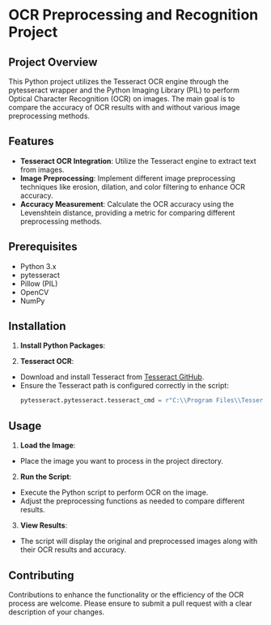 # OCR Preprocessing and Recognition Project

## Project Overview
This Python project utilizes the Tesseract OCR engine through the pytesseract wrapper and the Python Imaging Library (PIL) to perform Optical Character Recognition (OCR) on images. The main goal is to compare the accuracy of OCR results with and without various image preprocessing methods.

## Features
- **Tesseract OCR Integration**: Utilize the Tesseract engine to extract text from images.
- **Image Preprocessing**: Implement different image preprocessing techniques like erosion, dilation, and color filtering to enhance OCR accuracy.
- **Accuracy Measurement**: Calculate the OCR accuracy using the Levenshtein distance, providing a metric for comparing different preprocessing methods.

## Prerequisites
- Python 3.x
- pytesseract
- Pillow (PIL)
- OpenCV
- NumPy

## Installation

1. **Install Python Packages**:

2. **Tesseract OCR**:
- Download and install Tesseract from [Tesseract GitHub](https://github.com/tesseract-ocr/tesseract).
- Ensure the Tesseract path is configured correctly in the script:
  ```python
  pytesseract.pytesseract.tesseract_cmd = r"C:\\Program Files\\Tesseract-OCR\\tesseract.exe"
  ```

## Usage

1. **Load the Image**:
- Place the image you want to process in the project directory.

2. **Run the Script**:
- Execute the Python script to perform OCR on the image.
- Adjust the preprocessing functions as needed to compare different results.

3. **View Results**:
- The script will display the original and preprocessed images along with their OCR results and accuracy.

## Contributing
Contributions to enhance the functionality or the efficiency of the OCR process are welcome. Please ensure to submit a pull request with a clear description of your changes.



